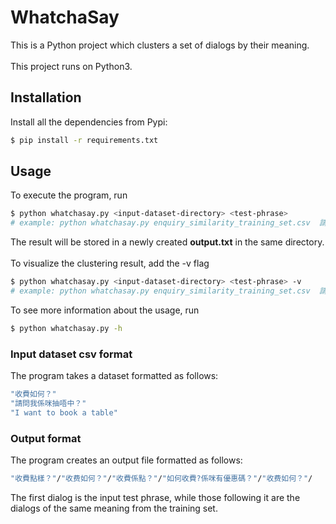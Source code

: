# WhatchaSay
This is a Python project which clusters a set of dialogs by their meaning.\
<br>
This project runs on Python3.

## Installation
Install all the dependencies from Pypi:
```sh
$ pip install -r requirements.txt
```
## Usage
To execute the program, run
```sh
$ python whatchasay.py <input-dataset-directory> <test-phrase>
# example: python whatchasay.py enquiry_similarity_training_set.csv  請問收費？
```
The result will be stored in a newly created **output.txt** in the same directory.\
<br>
To visualize the clustering result, add the -v flag
```sh
$ python whatchasay.py <input-dataset-directory> <test-phrase> -v
# example: python whatchasay.py enquiry_similarity_training_set.csv  請問收費？ -v
```

To see more information about the usage, run

```sh
$ python whatchasay.py -h
```

### Input dataset csv format
The program takes a dataset formatted as follows:

```sh
"收費如何？"
"請問我係咪抽唔中？"
"I want to book a table"
```

### Output format
The program creates an output file formatted as follows:
```sh
"收費點樣？"/"收费如何？"/"收費係點？"/"如何收費?係咪有優惠碼？"/"收费如何？"/
```
The first dialog is the input test phrase, while those following it are the dialogs of the same meaning from the training set.

